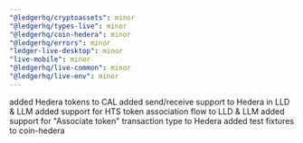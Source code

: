 ```yaml
---
"@ledgerhq/cryptoassets": minor
"@ledgerhq/types-live": minor
"@ledgerhq/coin-hedera": minor
"@ledgerhq/errors": minor
"ledger-live-desktop": minor
"live-mobile": minor
"@ledgerhq/live-common": minor
"@ledgerhq/live-env": minor
---
```


added Hedera tokens to CAL
added send/receive support to Hedera in LLD & LLM
added support for HTS token association flow to LLD & LLM
added support for "Associate token" transaction type to Hedera
added test fixtures to coin-hedera
